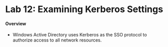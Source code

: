 # Lab 12: Examining Kerberos Settings

#### Overview
- Windows Active Directory uses Kerberos as the SSO protocol to authorize access to all network resources.
